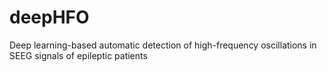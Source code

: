 # deepHFO
Deep learning-based automatic detection of high-frequency oscillations in SEEG signals of epileptic patients
